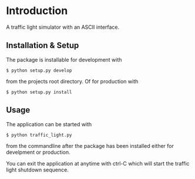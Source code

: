 # Introduction

A traffic light simulator with an ASCII interface.

## Installation & Setup

The package is installable for development with
``` shell
$ python setup.py develop
```
from the projects root directory. Of for production with
``` shell
$ python setup.py install
```

## Usage

The application can be started with
``` shell
$ python traffic_light.py
```
from the commandline after the package has been installed
either for develpment or production.

You can exit the application at anytime with ctrl-C which
will start the traffic light shutdown sequence.